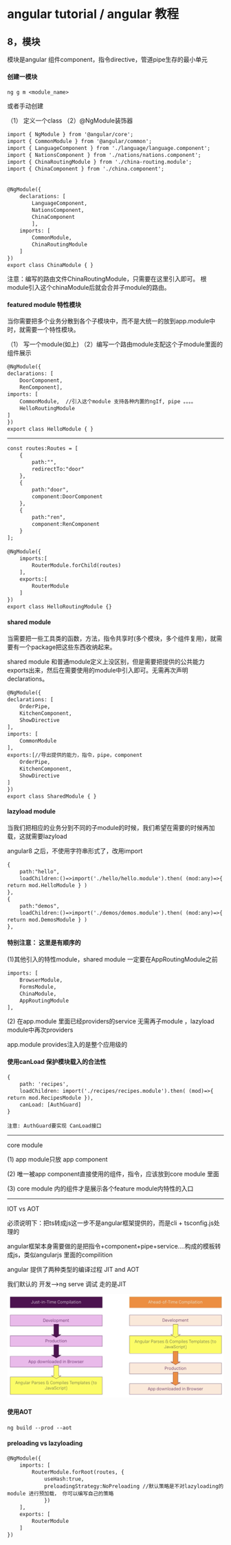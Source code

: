 # angular tutorial  / angular 教程

## 8，模块

模块是angular 组件component，指令directive，管道pipe生存的最小单元

#### 创建一模块

    ng g m <module_name>

或者手动创建

（1） 定义一个class  （2）@NgModule装饰器

    import { NgModule } from '@angular/core';
    import { CommonModule } from '@angular/common';
    import { LanguageComponent } from './language/language.component';
    import { NationsComponent } from './nations/nations.component';
    import { ChinaRoutingModule } from './china-routing.module';
    import { ChinaComponent } from './china.component';


    @NgModule({
        declarations: [
            LanguageComponent,
            NationsComponent,
            ChinaComponent
            ],
        imports: [
            CommonModule,
            ChinaRoutingModule
        ]
    })
    export class ChinaModule { }

注意：编写的路由文件ChinaRoutingModule，只需要在这里引入即可。 根module引入这个chinaModule后就会合并子module的路由。

#### featured module 特性模块

当你需要把多个业务分散到各个子模块中，而不是大统一的放到app.module中时，就需要一个特性模块。

（1） 写一个module(如上) （2）编写一个路由module支配这个子module里面的组件展示


    @NgModule({
    declarations: [
        DoorComponent, 
        RenComponent],
    imports: [
        CommonModule,  //引入这个module 支持各种内置的ngIf, pipe 。。。。
        HelloRoutingModule
    ]
    })
    export class HelloModule { }

----

    const routes:Routes = [
        {
            path:"",
            redirectTo:"door"
        },
        {
            path:"door",
            component:DoorComponent
        },
        {
            path:"ren",
            component:RenComponent
        }
    ];

    @NgModule({
        imports:[
            RouterModule.forChild(routes)
        ],
        exports:[
            RouterModule
        ]
    })
    export class HelloRoutingModule {}  

#### shared module
 
当需要把一些工具类的函数，方法，指令共享时(多个模块，多个组件复用)，就需要有一个package把这些东西收纳起来。

shared module 和普通module定义上没区别，但是需要把提供的公共能力exports出来，然后在需要使用的module中引入即可。无需再次声明declarations。

    @NgModule({
    declarations: [
        OrderPipe,
        KitchenComponent, 
        ShowDirective
    ],
    imports: [
        CommonModule
    ],
    exports:[//导出提供的能力，指令，pipe，component
        OrderPipe, 
        KitchenComponent, 
        ShowDirective    
    ]
    })
    export class SharedModule { }

#### lazyload module

当我们把相应的业务分到不同的子module的时候，我们希望在需要的时候再加载，这就需要lazyload

angular8 之后，不使用字符串形式了，改用import

    {
        path:"hello",
        loadChildren:()=>import('./hello/hello.module').then( (mod:any)=>{ return mod.HelloModule } )
    },   
    {
        path:"demos",
        loadChildren:()=>import('./demos/demos.module').then( (mod:any)=>{ return mod.DemosModule } )
    },  


#### 特别注意： 这里是有顺序的

(1)其他引入的特性module，shared module 一定要在AppRoutingModule之前

    imports: [
        BrowserModule,
        FormsModule,
        ChinaModule,
        AppRoutingModule
    ],

(2) 在app.module 里面已经providers的service 无需再子module ，lazyload module中再次providers

app.module provides注入的是整个应用级的



#### 使用canLoad 保护模块载入的合法性

    { 
        path: 'recipes', 
        loadChildren: import('./recipes/recipes.module').then( (mod)=>{ return mod.RecipesModule }), 
        canLoad: [AuthGuard]
    } 

    注意: AuthGuard要实现 CanLoad接口



-----

core module

(1) app module只放 app component

(2) 唯一被app component直接使用的组件，指令，应该放到core module 里面

(3) core module 内的组件才是展示各个feature module内特性的入口


----

IOT vs AOT

必须说明下：把ts转成js这一步不是angular框架提供的，而是cli + tsconfig.js处理的

angular框架本身需要做的是把指令+component+pipe+service....构成的模板转成js，类似angularjs 里面的compilition

angular 提供了两种类型的编译过程 JIT and AOT 

我们默认的 开发-->ng serve 调试 走的是JIT 

![image](./assets/aot.png)


#### 使用AOT 

    ng build --prod --aot



#### preloading  vs  lazyloading

    @NgModule({
        imports: [
            RouterModule.forRoot(routes, {
                useHash:true, 
                preloadingStrategy:NoPreloading //默认策略是不对lazyloading的module 进行预加载， 你可以编写自己的策略
                })
        ],
        exports: [
            RouterModule
        ]
    })